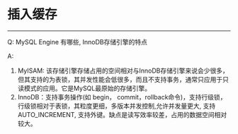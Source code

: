 # 插入缓存



---
Q: MySQL Engine 有哪些, InnoDB存储引擎的特点

A: 
1. MyISAM: 该存储引擎存储占用的空间相对与InnoDB存储引擎来说会少很多，但其支持的为表锁，其并发性能会低很多，而且不支持事务，通常只应用于只读模式的应用。它是MySQL最原始的存储引擎。
2. InnoDB：支持事务操作(如 begin， commit，rollback命令)，支持行级锁，行级锁相对于表锁，其粒度更细，多版本并发控制,允许并发量更大, 支持AUTO_INCREMENT, 支持外键。缺点是读写效率较差，占用的数据空间相对较大。

